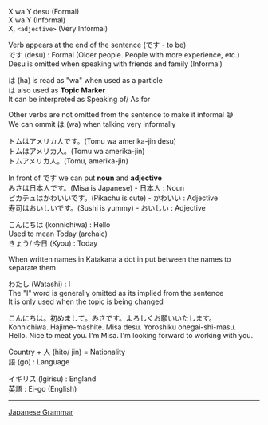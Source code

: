 X wa Y desu (Formal)  
X wa Y (Informal)  
X, `<adjective>` (Very Informal)

Verb appears at the end of the sentence (です - to be)  
です (desu) : Formal (Older people. People with more experience, etc.)  
Desu is omitted when speaking with friends and family (Informal)

は (ha) is read as "wa" when used as a particle  
は also used as **Topic Marker**  
It can be interpreted as Speaking of/ As for

Other verbs are not omitted from the sentence to make it  informal 😅  
We can ommit は (wa) when talking very informally

トムはアメリカ人です。(Tomu wa amerika-jin desu)  
トムはアメリカ人。(Tomu wa amerika-jin)  
トムアメリカ人。(Tomu, amerika-jin)

In front of です we can put **noun** and **adjective**  
みさは日本人です。(Misa is Japanese) - 日本人 : Noun  
ピカチュはかわいいです。(Pikachu is cute) - かわいい : Adjective  
寿司はおいしいです。(Sushi is yummy) - おいしい : Adjective

こんにちは (konnichiwa) : Hello  
Used to mean Today (archaic)  
きょう/ 今日 (Kyou) : Today

When written names in Katakana a dot in put between the names to separate them

わたし (Watashi) : I  
The "I" word is generally omitted as its implied from the sentence  
It is only used when the topic is being changed

こんにちは。初めまして。みさです。よろしくお願いいたします。  
Konnichiwa. Hajime-mashite. Misa desu. Yoroshiku onegai-shi-masu.  
Hello. Nice to meat you. I'm Misa. I'm looking forward to working with you.

Country + 人 (hito/ jin) = Nationality  
語 (go) : Language

イギリス (Igirisu) : England  
英語 : Ei-go (English)

---

[Japanese Grammar](Japanese%20Grammar.md)

